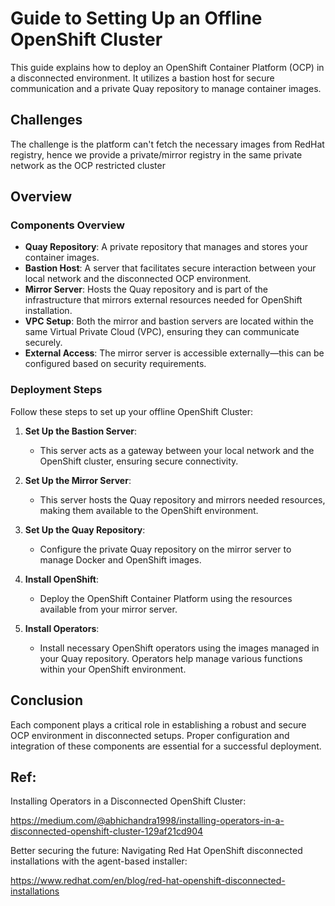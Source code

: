 # Guide to Setting Up an Offline OpenShift Cluster

This guide explains how to deploy an OpenShift Container Platform (OCP) in a disconnected environment. It utilizes a bastion host for secure communication and a private Quay repository to manage container images.

## Challenges

The challenge is the platform can't fetch the necessary images from RedHat registry, hence we provide a private/mirror registry in the same private network as the OCP restricted cluster

## Overview

### Components Overview

- **Quay Repository**: A private repository that manages and stores your container images.
- **Bastion Host**: A server that facilitates secure interaction between your local network and the disconnected OCP environment.
- **Mirror Server**: Hosts the Quay repository and is part of the infrastructure that mirrors external resources needed for OpenShift installation.
- **VPC Setup**: Both the mirror and bastion servers are located within the same Virtual Private Cloud (VPC), ensuring they can communicate securely.
- **External Access**: The mirror server is accessible externally—this can be configured based on security requirements.

### Deployment Steps

Follow these steps to set up your offline OpenShift Cluster:

1. **Set Up the Bastion Server**:
   - This server acts as a gateway between your local network and the OpenShift cluster, ensuring secure connectivity.

2. **Set Up the Mirror Server**:
   - This server hosts the Quay repository and mirrors needed resources, making them available to the OpenShift environment.

3. **Set Up the Quay Repository**:
   - Configure the private Quay repository on the mirror server to manage Docker and OpenShift images.

4. **Install OpenShift**:
   - Deploy the OpenShift Container Platform using the resources available from your mirror server.

5. **Install Operators**:
   - Install necessary OpenShift operators using the images managed in your Quay repository. Operators help manage various functions within your OpenShift environment.

## Conclusion

Each component plays a critical role in establishing a robust and secure OCP environment in disconnected setups. Proper configuration and integration of these components are essential for a successful deployment.


## Ref:
Installing Operators in a Disconnected OpenShift Cluster:

https://medium.com/@abhichandra1998/installing-operators-in-a-disconnected-openshift-cluster-129af21cd904

Better securing the future: Navigating Red Hat OpenShift disconnected installations with the agent-based installer:

https://www.redhat.com/en/blog/red-hat-openshift-disconnected-installations



